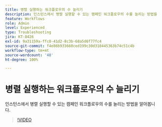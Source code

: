 ```yaml
---
title: 병렬 실행하는 워크플로우의 수 늘리기
description: 인스턴스에서 병렬 실행할 수 있는 캠페인 워크플로우의 수를 늘리는 방법을 알아봅니다.
feature: Workflows
role: Admin
level: Experienced
type: Troubleshooting
jira: KT-8426
exl-id: 9a31159a-ffc0-41d2-8c3b-68a5d6f77fc4
source-git-commit: f4e86b933660ced199c30d318445363b74c51c4b
workflow-type: tm+mt
source-wordcount: '48'
ht-degree: 100%

---
```


# 병렬 실행하는 워크플로우의 수 늘리기

인스턴스에서 병렬 실행할 수 있는 캠페인 워크플로우의 수를 늘리는 방법을 알아봅니다.

>[!VIDEO](https://video.tv.adobe.com/v/335982?quality=12&learn=on)
